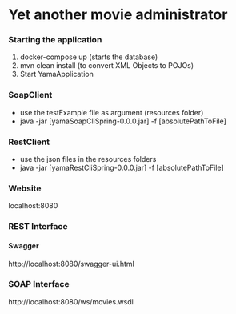 # Yet another movie administrator

### Starting the application
1. docker-compose up (starts the database)
2. mvn clean install (to convert XML Objects to POJOs)
3. Start YamaApplication

### SoapClient
* use the testExample file as argument (resources folder)
* java -jar [yamaSoapCliSpring-0.0.0.jar] -f [absolutePathToFile]

### RestClient
* use the json files in the resources folders
* java -jar [yamaRestCliSpring-0.0.0.jar] -f [absolutePathToFile]

### Website 
localhost:8080

### REST Interface
#### Swagger 
http://localhost:8080/swagger-ui.html

### SOAP Interface
http://localhost:8080/ws/movies.wsdl